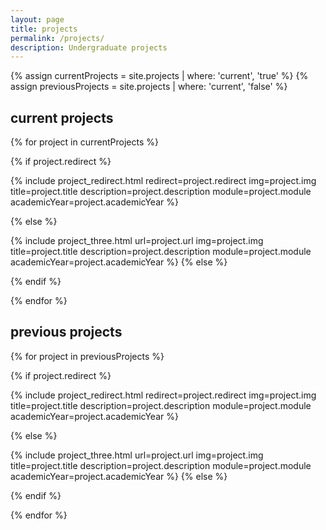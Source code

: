 ```yaml
---
layout: page
title: projects
permalink: /projects/
description: Undergraduate projects
---
```

{% assign currentProjects = site.projects | where: 'current', 'true' %}
{% assign previousProjects = site.projects | where: 'current', 'false' %}

## current projects ##

{% for project in currentProjects %}

{% if project.redirect %}

{% include project_redirect.html redirect=project.redirect img=project.img title=project.title description=project.description module=project.module academicYear=project.academicYear %}

{% else %}

{% include project_three.html url=project.url img=project.img title=project.title description=project.description module=project.module academicYear=project.academicYear %}
{% else %}

{% endif %}

{% endfor %}

## previous projects ##

{% for project in previousProjects %}

{% if project.redirect %}

{% include project_redirect.html redirect=project.redirect img=project.img title=project.title description=project.description module=project.module academicYear=project.academicYear %}

{% else %}

{% include project_three.html url=project.url img=project.img title=project.title description=project.description module=project.module academicYear=project.academicYear %}
{% else %}

{% endif %}

{% endfor %}

